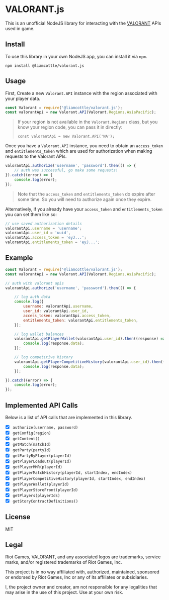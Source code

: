 # VALORANT.js

This is an unofficial NodeJS library for interacting with the [VALORANT](https://playvalorant.com/) APIs used in game.

## Install

To use this library in your own NodeJS app, you can install it via `npm`.

```
npm install @liamcottle/valorant.js
```

## Usage

First, Create a new `Valorant.API` instance with the region associated with your player data.

```js
const Valorant = require('@liamcottle/valorant.js');
const valorantApi = new Valorant.API(Valorant.Regions.AsiaPacific);
```

> If your region is not available in the `Valorant.Regions` class, but you know your region code, you can pass it in directly:
> ```
> const valorantApi = new Valorant.API('NA');
> ```

Once you have a `Valorant.API` instance, you need to obtain an `access_token` and `entitlements_token` which are used for authorization when making requests to the Valorant APIs.

```js
valorantApi.authorize('username', 'password').then(() => {
    // auth was successful, go make some requests!
}).catch((error) => {
    console.log(error);
});
````

> Note that the `access_token` and `entitlements_token` do expire after some time. So you will need to authorize again once they expire.

Alternatively, if you already have your `access_token` and `entitlements_token` you can set them like so:

```js
// use saved authorization details
valorantApi.username = 'username';
valorantApi.user_id = 'uuid',
valorantApi.access_token = 'eyJ...';
valorantApi.entitlements_token = 'eyJ...';
```

## Example

```js
const Valorant = require('@liamcottle/valorant.js');
const valorantApi = new Valorant.API(Valorant.Regions.AsiaPacific);

// auth with valorant apis
valorantApi.authorize('username', 'password').then(() => {

    // log auth data
    console.log({
        username: valorantApi.username,
        user_id: valorantApi.user_id,
        access_token: valorantApi.access_token,
        entitlements_token: valorantApi.entitlements_token,
    });

    // log wallet balances
    valorantApi.getPlayerWallet(valorantApi.user_id).then((response) => {
        console.log(response.data);
    });

    // log competitive history
    valorantApi.getPlayerCompetitiveHistory(valorantApi.user_id).then((response) => {
        console.log(response.data);
    });

}).catch((error) => {
    console.log(error);
});
````

## Implemented API Calls

Below is a list of API calls that are implemented in this library.

- [x] `authorize(username, password)`
- [x] `getConfig(region)`
- [x] `getContent()`
- [x] `getMatch(matchId)`
- [x] `getParty(partyId)`
- [x] `getPartyByPlayer(playerId)`
- [x] `getPlayerLoadout(playerId)`
- [x] `getPlayerMMR(playerId)`
- [x] `getPlayerMatchHistory(playerId, startIndex, endIndex)`
- [x] `getPlayerCompetitiveHistory(playerId, startIndex, endIndex)`
- [x] `getPlayerWallet(playerId)`
- [x] `getPlayerStoreFront(playerId)`
- [x] `getPlayers(playerIds)`
- [x] `getStoryContractDefinitions()`

## License

MIT

## Legal

Riot Games, VALORANT, and any associated logos are trademarks, service marks, and/or registered trademarks of Riot Games, Inc.

This project is in no way affiliated with, authorized, maintained, sponsored or endorsed by Riot Games, Inc or any of its affiliates or subsidiaries.

I, the project owner and creator, am not responsible for any legalities that may arise in the use of this project. Use at your own risk.